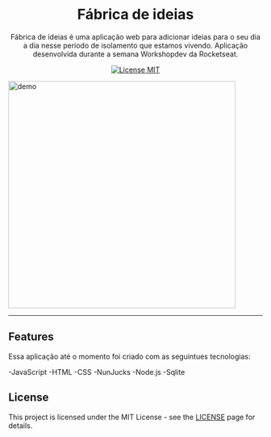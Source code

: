 <h1 align="center">
<br>
<br>
Fábrica de ideias
</h1>

<p align="center">Fábrica de ideias é uma aplicação web para adicionar ideias para o seu dia a dia nesse periodo de isolamento que estamos vivendo. Aplicação desenvolvida durante a semana Workshopdev da Rocketseat.</p>

<p align="center">
  <a href="https://opensource.org/licenses/MIT">
    <img src="https://img.shields.io/badge/License-MIT-blue.svg" alt="License MIT">
  </a>
</p>

[//]: # (Add your gifs/images here:)
<div>
  <img src="/preview/preview.gif" alt="demo" height="450">
</div>

<hr />

## Features
[//]: # 

Essa aplicação até o momento foi criado com as seguintues tecnologias:

-JavaScript
-HTML
-CSS
-NunJucks
-Node.js
-Sqlite


  

## License

This project is licensed under the MIT License - see the [LICENSE](https://opensource.org/licenses/MIT) page for details.
